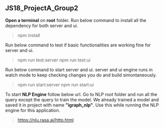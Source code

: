 ## JS18_ProjectA_Group2

**Open a terminal** on **root** folder. 
Run below command to install all the dependency for both server and ui.
  >npm install

Run below command to test if basic functionalities are working fine for server and ui.

  >npm run test:server
  >npm run test:ui
  
Run below command to start server and ui.
server and ui engine runs in watch mode to keep checking changes you do and build simontaneously. 

  >npm run start:server
  >npm run start:ui


To start **NLP Engine** follow below url. Go to NLP root folder and run all the query except the query to train the model. 
We already trained a model and saved it in project with name **"igraph_nlp"**. Use this while running the NLP engine for this application.

  >https://nlu.rasa.ai/http.html
